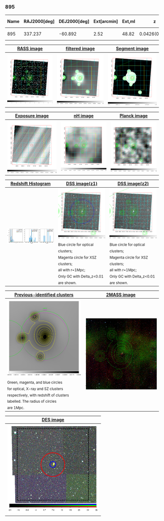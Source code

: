 <div STYLE="page-break-after: always;"></div>

### 895

|Name|RAJ2000[deg]|DEJ2000[deg] |Ext[arcmin]| Ext,ml | z | z_src| C|GC(XSZ,Delta_z<0.01)| GC(OPT,Delta_z<0.01)|GC| R_sig[arcmin] | R500[arcmin] | R500[Mpc]| CRsig[c/s] | CR500[c/s] |L500[1E44 erg/s]|F500[1E-12 erg/s/cm^2]| M500[1E14 Msun]|Tx[keV]|Cnt_sig|Beta|Rc[arcmin]|Comment|Alias|
|---|---|---|---|---|---|------|---|--------|---------|----------|---|---|---|---|---|---|---|---|---|---|---|---|---|---|
|895| 337.237| -60.892| 2.52| 48.82| 0.0426(0.005)| z1, z_xsz| B| MCXC| N, W| MCXC, N, W| 21.738| 12.890| 0.650| 0.245(0.060)| 0.230(0.056)| 0.171(0.029)| 4.028(0.678)| 0.81(0.07)| 1.91(0.10)| 113.6| 0.746(-0.085+0.116)| 4.482(-0.907+1.102)| -| k300|

|[RASS image](../image/895/895_img.pdf)|[filtered image](../image/895/895_fil.pdf)|[Segment image](../image/895/895_seg.pdf)|
|-------------------|--------------------|-------------------|
| <img src="../image/895/895_img.png" width="300">  | <img src="../image/895/895_fil.png" width="300">   | <img src="../image/895/895_seg.png" width="300">  |

|[Exposure image](../image/895/895_mex.pdf)| [nH image](../image/895/895_nh.pdf)| [Planck image](../image/895/895_p.pdf)|
|-------------------|--------------------|-------------------|
|<img src="../image/895/895_mex.png" width="300">   | <img src="../image/895/895_nh.png" width="300">    | <img src="../image/895/895_p.png" width="300"> |

|[Redshift Histogram](../image/895/895_zg.pdf) | [DSS image(z1)](../image/895/895_dss_z1.pdf)      |  [DSS image(z2)](../image/895/895_dss_z2.pdf)    |
|-------------------|--------------------|-------------------|
|<img src="../image/895/895_zg.png" width="300"> |<img src="../image/895/895_dss_z1.png" width="300"> <sub><br>Blue circle for optical clusters; <br>Magenta circle for XSZ clusters; <br>all with r=1Mpc; <br>Only GC with Delta_z<0.01 are shown. </sub>| <img src="../image/895/895_dss_z2.png" width="300"><sub><br>Blue circle for optical clusters; <br>Magenta circle for XSZ clusters; <br>all with r=1Mpc; <br>Only GC with Delta_z<0.01 are shown. </sub> |

|[Previous-identified clusters](../image/895/895_gc.pdf) | [2MASS image](../image/895/895_2mass.pdf)      |
|-------------------|-------------------|
|<img src=../image/895/895_gc.png width="300"> <br><sub>Green, magenta, and blue circles <br>for optical, X-ray and SZ clusters <br>respectively, with redshift of clusters <br>labelled. The radius of circles <br>are 1Mpc.</sub>|<img src="../image/895/895_2mass.png" width="300">  |

|[DES image](../image/895/895_des.pdf)   |
|-------------------|
| <img src="../image/895/895_des.png" width="300">  |
